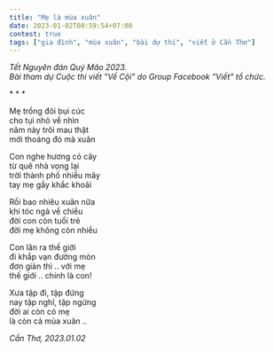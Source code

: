 ```yaml
---
title: "Mẹ là mùa xuân"
date: 2023-01-02T08:59:54+07:00
contest: true
tags: ["gia đình", "mùa xuân", "bài dự thi", "viết ở Cần Thơ"]
---
```

*Tết Nguyên đán Quý Mão 2023.  
Bài tham dự Cuộc thi viết "Về Cội" do Group Facebook "Viết" tổ chức.*  
  
\* \* \*
  
Mẹ trồng đôi bụi cúc  
cho tụi nhỏ về nhìn  
năm này trôi mau thật  
mới thoáng đó mà xuân  
  
Con nghe hương cỏ cây  
từ quê nhà vọng lại  
trời thành phố nhiều mây  
tay mẹ gầy khắc khoải  
  
Rồi bao nhiêu xuân nữa  
khi tóc ngả về chiều  
đời con còn tuổi trẻ  
đời mẹ không còn nhiều  
  
Con lăn ra thế giới  
đi khắp vạn đường mòn  
đơn giản thì .. với mẹ  
thế giới .. chính là con!  
  
Xưa tập đi, tập đứng  
nay tập nghĩ, tập ngừng  
đời ai còn có mẹ  
là còn cả mùa xuân ..  
  
*Cần Thơ, 2023.01.02*